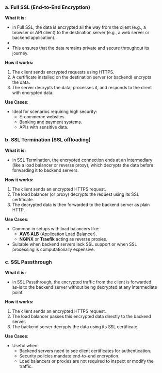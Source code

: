 
### **a. Full SSL (End-to-End Encryption)**

**What it is:**

- In Full SSL, the data is encrypted all the way from the client (e.g., a browser or API client) to the destination server (e.g., a web server or backend application).
- 
- This ensures that the data remains private and secure throughout its journey.

**How it works:**

1. The client sends encrypted requests using HTTPS.
2. A certificate installed on the destination server (or backend) encrypts the data.
3. The server decrypts the data, processes it, and responds to the client with encrypted data.

**Use Cases:**

- Ideal for scenarios requiring high security:
    - E-commerce websites.
    - Banking and payment systems.
    - APIs with sensitive data.



### **b. SSL Termination** (SSL offloading)

**What it is:**

- In SSL Termination, the encrypted connection ends at an intermediary (like a load balancer or reverse proxy), which decrypts the data before forwarding it to backend servers.

**How it works:**

1. The client sends an encrypted HTTPS request.
2. The load balancer (or proxy) decrypts the request using its SSL certificate.
3. The decrypted data is then forwarded to the backend server as plain HTTP.

**Use Cases:**

- Common in setups with load balancers like:
    - **AWS ALB** (Application Load Balancer).
    - **NGINX** or **Traefik** acting as reverse proxies.
- Suitable when backend servers lack SSL support or when SSL processing is computationally expensive.


### **c. SSL Passthrough**

**What it is:**

- In SSL Passthrough, the encrypted traffic from the client is forwarded as-is to the backend server without being decrypted at any intermediate point.

**How it works:**

1. The client sends an encrypted HTTPS request.
2. The load balancer passes this encrypted data directly to the backend server.
3. The backend server decrypts the data using its SSL certificate.

**Use Cases:**

- Useful when:
    - Backend servers need to see client certificates for authentication.
    - Security policies mandate end-to-end encryption.
    - Load balancers or proxies are not required to inspect or modify the traffic.